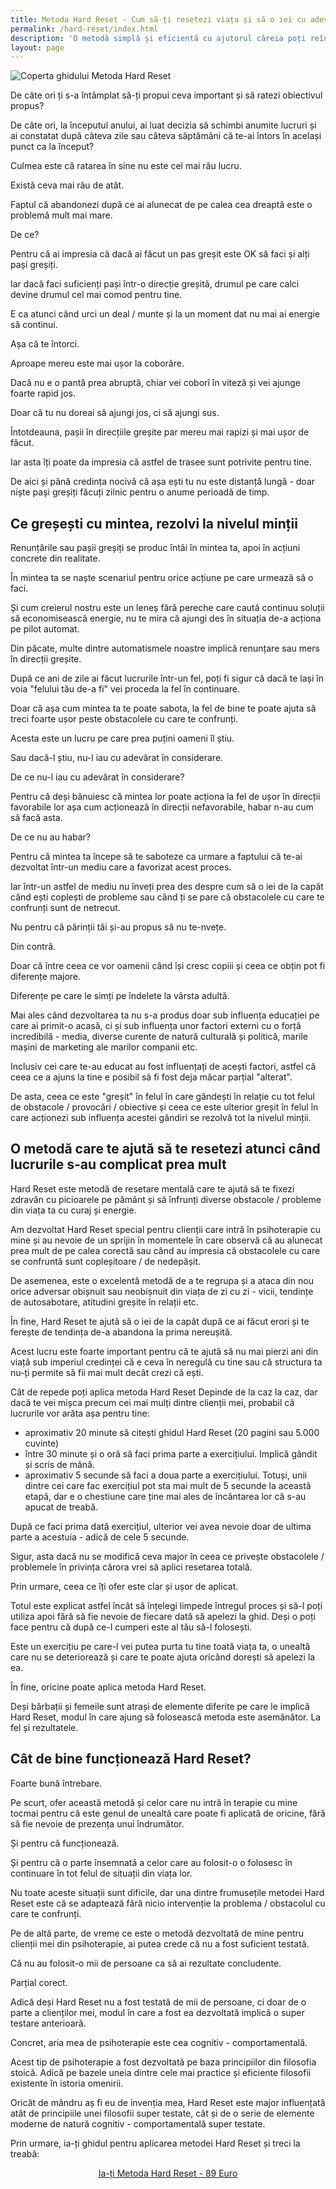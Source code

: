 ```yaml
---
title: Metoda Hard Reset - Cum să-ți resetezi viața și să o iei cu adevărat de la capăt
permalink: /hard-reset/index.html
description: 'O metodă simplă și eficientă cu ajutorul căreia poți reîncepe de la zero atunci când te-ai săturat de problemele cu care te confrunți.'
layout: page
---
```


![Coperta ghidului Metoda Hard Reset](/assets/images/gallery/hard-reset.jpg)



De câte ori ți s-a întâmplat să-ți propui ceva important și să ratezi obiectivul propus?

De câte ori, la începutul anului, ai luat decizia să schimbi anumite lucruri și ai constatat după câteva zile sau câteva săptămâni că te-ai întors în același punct ca la început?

Culmea este că ratarea în sine nu este cel mai rău lucru.

Există ceva mai rău de atât.

Faptul că abandonezi după ce ai alunecat de pe calea cea dreaptă este o problemă mult mai mare.

De ce?

Pentru că ai impresia că dacă ai făcut un pas greșit este OK să faci și alți pași greșiți.

Iar dacă faci suficienți pași într-o direcție greșită, drumul pe care calci devine drumul cel mai comod pentru tine.

E ca atunci când urci un deal / munte și la un moment dat nu mai ai energie să continui.

Așa că te întorci.

Aproape mereu este mai ușor la coborâre.

Dacă nu e o pantă prea abruptă, chiar vei coborî în viteză și vei ajunge foarte rapid jos.

Doar că tu nu doreai să ajungi jos, ci să ajungi sus.

Întotdeauna, pașii în direcțiile greșite par mereu mai rapizi și mai ușor de făcut.

Iar asta îți poate da impresia că astfel de trasee sunt potrivite pentru tine.

De aici și până credința nocivă că așa ești tu nu este distanță lungă - doar niște pași greșiți făcuți zilnic pentru o anume perioadă de timp.

## Ce greșești cu mintea, rezolvi la nivelul minții

Renunțările sau pașii greșiți se produc întâi în mintea ta, apoi în acțiuni concrete din realitate.

În mintea ta se naște scenariul pentru orice acțiune pe care urmează să o faci.

Și cum creierul nostru este un leneș fără pereche care caută continuu soluții să economisească energie, nu te mira că ajungi des în situația de-a acționa pe pilot automat.

Din păcate, multe dintre automatismele noastre implică renunțare sau mers în direcții greșite.

După ce ani de zile ai făcut lucrurile într-un fel, poți fi sigur că dacă te lași în voia "felului tău de-a fi" vei proceda la fel în continuare.

Doar că așa cum mintea ta te poate sabota, la fel de bine te poate ajuta să treci foarte ușor peste obstacolele cu care te confrunți.

Acesta este un lucru pe care prea puțini oameni îl știu.

Sau dacă-l știu, nu-l iau cu adevărat în considerare.

De ce nu-l iau cu adevărat în considerare?

Pentru că deși bănuiesc că mintea lor poate acționa la fel de ușor în direcții favorabile lor așa cum acționează în direcții nefavorabile, habar n-au cum să facă asta.

De ce nu au habar?

Pentru că mintea ta începe să te saboteze ca urmare a faptului că te-ai dezvoltat într-un mediu care a favorizat acest proces.

Iar într-un astfel de mediu nu înveți prea des despre cum să o iei de la capăt când ești coplești de probleme sau când ți se pare că obstacolele cu care te confrunți sunt de netrecut.

Nu pentru că părinții tăi și-au propus să nu te-nvețe.

Din contră.

Doar că între ceea ce vor oamenii când își cresc copiii și ceea ce obțin pot fi diferențe majore.

Diferențe pe care le simți pe îndelete la vârsta adultă.

Mai ales când dezvoltarea ta nu s-a produs doar sub influența educației pe care ai primit-o acasă, ci și sub influența unor factori externi cu o forță incredibilă - media, diverse curente de natură culturală și politică, marile mașini de marketing ale marilor companii etc.

Inclusiv cei care te-au educat au fost influențați de acești factori, astfel că ceea ce a ajuns la tine e posibil să fi fost deja măcar parțial "alterat".

De asta, ceea ce este "greșit" în felul în care gândești în relație cu tot felul de obstacole / provocări / obiective și ceea ce este ulterior greșit în felul în care acționezi sub influența acestei gândiri se rezolvă tot la nivelul minții.

## O metodă care te ajută să te resetezi atunci când lucrurile s-au complicat prea mult

Hard Reset este metodă de resetare mentală care te ajută să te fixezi zdravăn cu picioarele pe pământ și să înfrunți diverse obstacole / probleme din viața ta cu curaj și energie.

Am dezvoltat Hard Reset special pentru clienții care intră în psihoterapie cu mine și au nevoie de un sprijin în momentele în care observă că au alunecat prea mult de pe calea corectă sau când au impresia că obstacolele cu care se confruntă sunt copleșitoare / de nedepășit.

De asemenea, este o excelentă metodă de a te regrupa și a ataca din nou orice adversar obișnuit sau neobișnuit din viața de zi cu zi - vicii, tendințe de autosabotare, atitudini greșite în relații etc.

În fine, Hard Reset te ajută să o iei de la capăt după ce ai făcut erori și te ferește de tendința de-a abandona la prima nereușită.

Acest lucru este foarte important pentru că te ajută să nu mai pierzi ani din viață sub imperiul credinței că e ceva în neregulă cu tine sau că structura ta nu-ți permite să fii mai mult decât crezi că ești.

Cât de repede poți aplica metoda Hard Reset
Depinde de la caz la caz, dar dacă te vei mișca precum cei mai mulți dintre clienții mei, probabil că lucrurile vor arăta așa pentru tine:

- aproximativ 20 minute să citești ghidul Hard Reset (20 pagini sau 5.000 cuvinte)
- între 30 minute și o oră să faci prima parte a exercițiului. Implică gândit și scris de mână.
- aproximativ 5 secunde să faci a doua parte a exercițiului. Totuși, unii dintre cei care fac exercițiul pot sta mai mult de 5 secunde la această etapă, dar e o chestiune care ține mai ales de încântarea lor că s-au apucat de treabă.

După ce faci prima dată exercițiul, ulterior vei avea nevoie doar de ultima parte a acestuia - adică de cele 5 secunde.

Sigur, asta dacă nu se modifică ceva major în ceea ce privește obstacolele / problemele în privința cărora vrei să aplici resetarea totală.

Prin urmare, ceea ce îți ofer este clar și ușor de aplicat.

Totul este explicat astfel încât să înțelegi limpede întregul proces și să-l poți utiliza apoi fără să fie nevoie de fiecare dată să apelezi la ghid. Deși o poți face pentru că după ce-l cumperi este al tău să-l folosești.

Este un exercițiu pe care-l vei putea purta tu tine toată viața ta, o unealtă care nu se deteriorează și care te poate ajuta oricând dorești să apelezi la ea.

În fine, oricine poate aplica metoda Hard Reset.

Deși bărbații și femeile sunt atrași de elemente diferite pe care le implică Hard Reset, modul în care ajung să folosească metoda este asemănător. La fel și rezultatele.

## Cât de bine funcționează Hard Reset?

Foarte bună întrebare.

Pe scurt, ofer această metodă și celor care nu intră în terapie cu mine tocmai pentru că este genul de unealtă care poate fi aplicată de oricine, fără să fie nevoie de prezența unui îndrumător.

Și pentru că funcționează.

Și pentru că o parte însemnată a celor care au folosit-o o folosesc în continuare în tot felul de situații din viața lor.

Nu toate aceste situații sunt dificile, dar una dintre frumusețile metodei Hard Reset este că se adaptează fără nicio intervenție la problema / obstacolul cu care te confrunți.

Pe de altă parte, de vreme ce este o metodă dezvoltată de mine pentru clienții mei din psihoterapie, ai putea crede că nu a fost suficient testată.

Că nu au folosit-o mii de persoane ca să ai rezultate concludente.

Parțial corect.

Adică deși Hard Reset nu a fost testată de mii de persoane, ci doar de o parte a clienților mei, modul în care a fost ea dezvoltată implică o super testare anterioară.

Concret, aria mea de psihoterapie este cea cognitiv - comportamentală.

Acest tip de psihoterapie a fost dezvoltată pe baza principiilor din filosofia stoică. Adică pe bazele uneia dintre cele mai practice și eficiente filosofii existente în istoria omenirii.

Oricât de mândru aș fi eu de invenția mea, Hard Reset este major influențată atât de principiile unei filosofii super testate, cât și de o serie de elemente moderne de natură cognitiv - comportamentală super testate.

Prin urmare, ia-ți ghidul pentru aplicarea metodei Hard Reset și treci la treabă:

 <p style="text-align:center;">
      <a href="https://shop.beldie.ro/buy?link=OA5hM&ref=beldie.ro" class="button" data-button-variant="secondary">Ia-ți Metoda Hard Reset - 89 Euro</a>
      </p>

